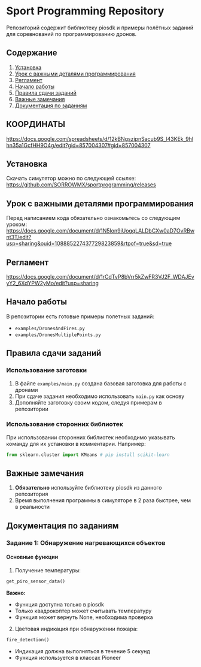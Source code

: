 # Sport Programming Repository



Репозиторий содержит библиотеку piosdk и примеры полётных заданий для соревнований по программированию дронов.

## Содержание
1. [Установка](#установка)
2. [Урок с важными деталями программирования](#урок-с-важными-деталями-программирования)
3. [Регламент](#регламент)
4. [Начало работы](#начало-работы)
5. [Правила сдачи заданий](#правила-сдачи-заданий)
6. [Важные замечания](#важные-замечания)
7. [Документация по заданиям](#документация-по-заданиям)

## КООРДИНАТЫ

https://docs.google.com/spreadsheets/d/12kBNgszipnSacub9S_l43KEk_9hlhn35a1GcfHH9O4g/edit?gid=857004307#gid=857004307


## Установка

Скачать симулятор можно по следующей ссылке:
https://github.com/SORROWMX/sportprogramming/releases

## Урок с важными деталями программирования
Перед написанием кода обязательно ознакомьтесь со следующим уроком:
https://docs.google.com/document/d/1N5lon9iUogqLALDbCXw0aD7OvRBwnt3T/edit?usp=sharing&ouid=108885227437729823859&rtpof=true&sd=true

## Регламент
https://docs.google.com/document/d/1rCdTvP8bVrr5kZwFR3VJ2F_WDAJEvyY2_6XdYPW2yMo/edit?usp=sharing

## Начало работы

В репозитории есть готовые примеры полетных заданий:
- `examples/DronesAndFires.py`
- `examples/DronesMultiplePoints.py`

## Правила сдачи заданий

### Использование заготовки
1. В файле `examples/main.py` создана базовая заготовка для работы с дронами
2. При сдаче задания необходимо использовать `main.py` как основу
3. Дополняйте заготовку своим кодом, следуя примерам в репозитории

### Использование сторонних библиотек
При использовании сторонних библиотек необходимо указывать команду для их установки в комментарии. Например:
```python
from sklearn.cluster import KMeans # pip install scikit-learn
```

## Важные замечания

1. **Обязательно** используйте библиотеку piosdk из данного репозитория
2. Время выполнения программы в симуляторе в 2 раза быстрее, чем в реальности

## Документация по заданиям

### Задание 1: Обнаружение нагревающихся объектов

#### Основные функции

1. Получение температуры:
```python
get_piro_sensor_data()
```
**Важно:**
- Функция доступна только в piosdk
- Только квадрокоптер может считывать температуру
- Функция может вернуть None, необходима проверка

2. Цветовая индикация при обнаружении пожара:
```python
fire_detection()
```
- Индикация должна выполняться в течение 5 секунд
- Функция используется в классах Pioneer
